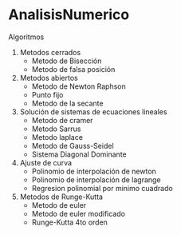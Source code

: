 # AnalisisNumerico

Algoritmos
1. Metodos cerrados
    - Metodo de Bisección
    - Metodo de falsa posición
2. Metodos abiertos
    - Metodo de Newton Raphson
    - Punto fijo
    - Metodo de la secante
3. Solución de sistemas de ecuaciones lineales
    - Metodo de cramer
    - Metodo Sarrus
    - Metodo laplace
    - Metodo de Gauss-Seidel
    - Sistema Diagonal Dominante
4. Ajuste de curva
    - Polinomio de interpolación de newton
    - Polinomio de interpolación de lagrange
    - Regresion polinomial por minimo cuadrado
5. Metodos de Runge-Kutta
    - Metodo de euler
    - Metodo de euler modificado
    - Runge-Kutta 4to orden